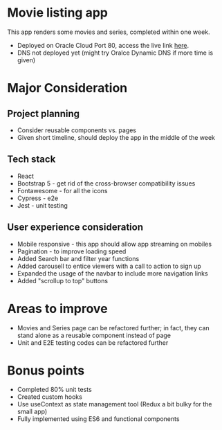 # Movie listing app

This app renders some movies and series, completed within one week.

- Deployed on Oracle Cloud Port 80, access the live link [here](http://138.2.69.2/#/).
- DNS not deployed yet (might try Oralce Dynamic DNS if more time is given)

# Major Consideration

## Project planning

- Consider reusable components vs. pages
- Given short timeline, should deploy the app in the middle of the week

## Tech stack

- React
- Bootstrap 5 - get rid of the cross-browser compatibility issues
- Fontawesome - for all the icons
- Cypress - e2e
- Jest - unit testing

## User experience consideration

- Mobile responsive - this app should allow app streaming on mobiles
- Pagination - to improve loading speed
- Added Search bar and filter year functions
- Added carousell to entice viewers with a call to action to sign up
- Expanded the usage of the navbar to include more navigation links
- Added "scrollup to top" buttons

# Areas to improve

- Movies and Series page can be refactored further; in fact, they can stand alone as a reusable component instead of page
- Unit and E2E testing codes can be refactored further

# Bonus points

- Completed 80% unit tests
- Created custom hooks
- Use useContext as state management tool (Redux a bit bulky for the small app)
- Fully implemented using ES6 and functional components
